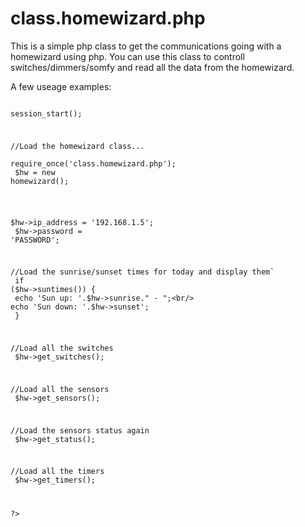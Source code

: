 class.homewizard.php
=======

This is a simple php class to get the communications going with a homewizard using php.
You can use this class to controll switches/dimmers/somfy and read all the data from the homewizard.

A few useage examples:

<code>
<?php

session_start();

//Load the homewizard class...<br/>
require_once('class.homewizard.php');<br/>
$hw = new homewizard();<br/><br/>

$hw->ip_address = '192.168.1.5';<br/>
$hw->password = 'PASSWORD';<br/>

//Load the sunrise/sunset times for today and display them`<br/>
if ($hw->suntimes()) {<br/>
	echo 'Sun up: '.$hw->sunrise." - ";<br/>
	echo 'Sun down: '.$hw->sunset';<br/>
}<br/>

//Load all the switches<br/>
$hw->get_switches();<br/>

//Load all the sensors<br/>
$hw->get_sensors();

//Load the sensors status again<br/>
$hw->get_status();

//Load all the timers<br/>
$hw->get_timers();

?>
</code>
